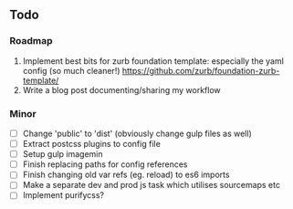 ## Todo

### Roadmap
1. Implement best bits for zurb foundation template: especially the yaml config (so much cleaner!) https://github.com/zurb/foundation-zurb-template/
2. Write a blog post documenting/sharing my workflow

### Minor
- [ ] Change 'public' to 'dist' (obviously change gulp files as well)
- [ ] Extract postcss plugins to config file
- [ ] Setup gulp imagemin
- [ ] Finish replacing paths for config references
- [ ] Finish changing old var refs (eg. reload) to es6 imports
- [ ] Make a separate dev and prod js task which utilises sourcemaps etc
- [ ] Implement purifycss?
